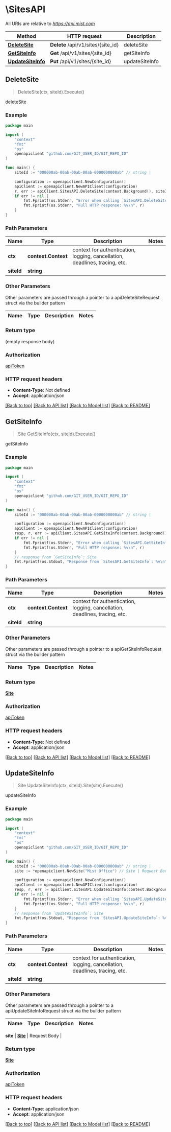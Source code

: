 # \SitesAPI

All URIs are relative to *https://api.mist.com*

Method | HTTP request | Description
------------- | ------------- | -------------
[**DeleteSite**](SitesAPI.md#DeleteSite) | **Delete** /api/v1/sites/{site_id} | deleteSite
[**GetSiteInfo**](SitesAPI.md#GetSiteInfo) | **Get** /api/v1/sites/{site_id} | getSiteInfo
[**UpdateSiteInfo**](SitesAPI.md#UpdateSiteInfo) | **Put** /api/v1/sites/{site_id} | updateSiteInfo



## DeleteSite

> DeleteSite(ctx, siteId).Execute()

deleteSite



### Example

```go
package main

import (
	"context"
	"fmt"
	"os"
	openapiclient "github.com/GIT_USER_ID/GIT_REPO_ID"
)

func main() {
	siteId := "000000ab-00ab-00ab-00ab-0000000000ab" // string | 

	configuration := openapiclient.NewConfiguration()
	apiClient := openapiclient.NewAPIClient(configuration)
	r, err := apiClient.SitesAPI.DeleteSite(context.Background(), siteId).Execute()
	if err != nil {
		fmt.Fprintf(os.Stderr, "Error when calling `SitesAPI.DeleteSite``: %v\n", err)
		fmt.Fprintf(os.Stderr, "Full HTTP response: %v\n", r)
	}
}
```

### Path Parameters


Name | Type | Description  | Notes
------------- | ------------- | ------------- | -------------
**ctx** | **context.Context** | context for authentication, logging, cancellation, deadlines, tracing, etc.
**siteId** | **string** |  | 

### Other Parameters

Other parameters are passed through a pointer to a apiDeleteSiteRequest struct via the builder pattern


Name | Type | Description  | Notes
------------- | ------------- | ------------- | -------------


### Return type

 (empty response body)

### Authorization

[apiToken](../README.md#apiToken)

### HTTP request headers

- **Content-Type**: Not defined
- **Accept**: application/json

[[Back to top]](#) [[Back to API list]](../README.md#documentation-for-api-endpoints)
[[Back to Model list]](../README.md#documentation-for-models)
[[Back to README]](../README.md)


## GetSiteInfo

> Site GetSiteInfo(ctx, siteId).Execute()

getSiteInfo



### Example

```go
package main

import (
	"context"
	"fmt"
	"os"
	openapiclient "github.com/GIT_USER_ID/GIT_REPO_ID"
)

func main() {
	siteId := "000000ab-00ab-00ab-00ab-0000000000ab" // string | 

	configuration := openapiclient.NewConfiguration()
	apiClient := openapiclient.NewAPIClient(configuration)
	resp, r, err := apiClient.SitesAPI.GetSiteInfo(context.Background(), siteId).Execute()
	if err != nil {
		fmt.Fprintf(os.Stderr, "Error when calling `SitesAPI.GetSiteInfo``: %v\n", err)
		fmt.Fprintf(os.Stderr, "Full HTTP response: %v\n", r)
	}
	// response from `GetSiteInfo`: Site
	fmt.Fprintf(os.Stdout, "Response from `SitesAPI.GetSiteInfo`: %v\n", resp)
}
```

### Path Parameters


Name | Type | Description  | Notes
------------- | ------------- | ------------- | -------------
**ctx** | **context.Context** | context for authentication, logging, cancellation, deadlines, tracing, etc.
**siteId** | **string** |  | 

### Other Parameters

Other parameters are passed through a pointer to a apiGetSiteInfoRequest struct via the builder pattern


Name | Type | Description  | Notes
------------- | ------------- | ------------- | -------------


### Return type

[**Site**](Site.md)

### Authorization

[apiToken](../README.md#apiToken)

### HTTP request headers

- **Content-Type**: Not defined
- **Accept**: application/json

[[Back to top]](#) [[Back to API list]](../README.md#documentation-for-api-endpoints)
[[Back to Model list]](../README.md#documentation-for-models)
[[Back to README]](../README.md)


## UpdateSiteInfo

> Site UpdateSiteInfo(ctx, siteId).Site(site).Execute()

updateSiteInfo



### Example

```go
package main

import (
	"context"
	"fmt"
	"os"
	openapiclient "github.com/GIT_USER_ID/GIT_REPO_ID"
)

func main() {
	siteId := "000000ab-00ab-00ab-00ab-0000000000ab" // string | 
	site := *openapiclient.NewSite("Mist Office") // Site | Request Body (optional)

	configuration := openapiclient.NewConfiguration()
	apiClient := openapiclient.NewAPIClient(configuration)
	resp, r, err := apiClient.SitesAPI.UpdateSiteInfo(context.Background(), siteId).Site(site).Execute()
	if err != nil {
		fmt.Fprintf(os.Stderr, "Error when calling `SitesAPI.UpdateSiteInfo``: %v\n", err)
		fmt.Fprintf(os.Stderr, "Full HTTP response: %v\n", r)
	}
	// response from `UpdateSiteInfo`: Site
	fmt.Fprintf(os.Stdout, "Response from `SitesAPI.UpdateSiteInfo`: %v\n", resp)
}
```

### Path Parameters


Name | Type | Description  | Notes
------------- | ------------- | ------------- | -------------
**ctx** | **context.Context** | context for authentication, logging, cancellation, deadlines, tracing, etc.
**siteId** | **string** |  | 

### Other Parameters

Other parameters are passed through a pointer to a apiUpdateSiteInfoRequest struct via the builder pattern


Name | Type | Description  | Notes
------------- | ------------- | ------------- | -------------

 **site** | [**Site**](Site.md) | Request Body | 

### Return type

[**Site**](Site.md)

### Authorization

[apiToken](../README.md#apiToken)

### HTTP request headers

- **Content-Type**: application/json
- **Accept**: application/json

[[Back to top]](#) [[Back to API list]](../README.md#documentation-for-api-endpoints)
[[Back to Model list]](../README.md#documentation-for-models)
[[Back to README]](../README.md)

